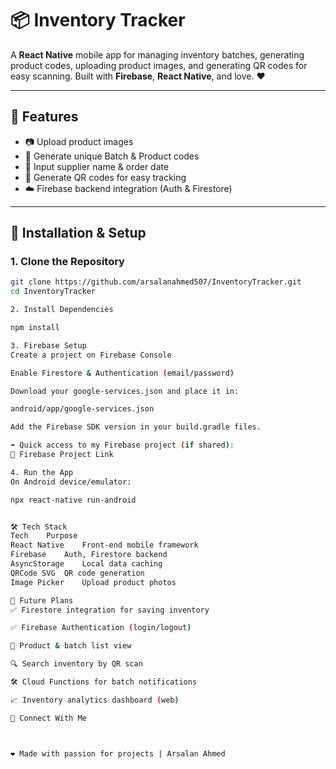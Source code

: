 # 📦 Inventory Tracker

A **React Native** mobile app for managing inventory batches, generating product codes, uploading product images, and generating QR codes for easy scanning. Built with **Firebase**, **React Native**, and love. ❤️

---

## 🚀 Features
- 📷 Upload product images
- 🔑 Generate unique Batch & Product codes
- 📅 Input supplier name & order date
- 🔲 Generate QR codes for easy tracking
- ☁️ Firebase backend integration (Auth & Firestore)

---

## 🔧 Installation & Setup

### 1. Clone the Repository
```bash
git clone https://github.com/arsalanahmed507/InventoryTracker.git
cd InventoryTracker

2. Install Dependencies

npm install

3. Firebase Setup
Create a project on Firebase Console

Enable Firestore & Authentication (email/password)

Download your google-services.json and place it in:

android/app/google-services.json

Add the Firebase SDK version in your build.gradle files.

➡️ Quick access to my Firebase project (if shared):
🔗 Firebase Project Link

4. Run the App
On Android device/emulator:

npx react-native run-android


🛠️ Tech Stack
Tech	Purpose
React Native	Front-end mobile framework
Firebase	Auth, Firestore backend
AsyncStorage	Local data caching
QRCode SVG	QR code generation
Image Picker	Upload product photos

🔮 Future Plans
✅ Firestore integration for saving inventory

✅ Firebase Authentication (login/logout)

🔄 Product & batch list view

🔍 Search inventory by QR scan

🛠️ Cloud Functions for batch notifications

📈 Inventory analytics dashboard (web)

🤝 Connect With Me



❤️ Made with passion for projects | Arsalan Ahmed


